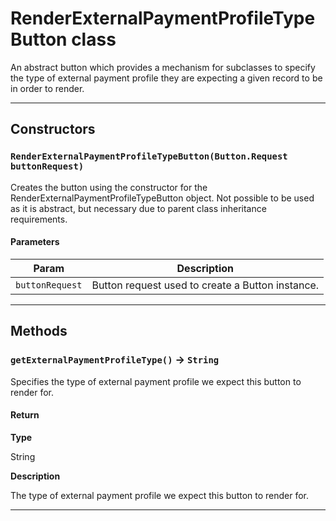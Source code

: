 # RenderExternalPaymentProfileTypeButton class

An abstract button which provides a mechanism for subclasses to specify the type of external payment profile they are expecting a given record to be in order to render.

---
## Constructors
### `RenderExternalPaymentProfileTypeButton(Button.Request buttonRequest)`

Creates the button using the constructor for the RenderExternalPaymentProfileTypeButton object. Not possible to be used as it is abstract, but necessary due to parent class inheritance requirements.
#### Parameters
|Param|Description|
|-----|-----------|
|`buttonRequest` |  Button request used to create a Button instance. |

---
## Methods
### `getExternalPaymentProfileType()` → `String`

Specifies the type of external payment profile we expect this button to render for.

#### Return

**Type**

String

**Description**

The type of external payment profile we expect this button to render for.

---

